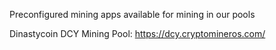 Preconfigured mining apps available for mining in our pools

Dinastycoin DCY Mining Pool: https://dcy.cryptomineros.com/

